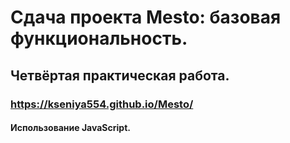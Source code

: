 # Сдача проекта Mesto: базовая функциональность.

## Четвёртая практическая работа.

### https://kseniya554.github.io/Mesto/

#### Использование JavaScript.